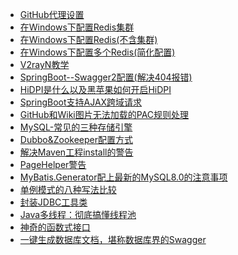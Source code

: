 - [GitHub代理设置](dos/GitHub代理设置.md)
- [在Windows下配置Redis集群](dos/在Windows下配置Redis集群.md)
- [在Windows下配置Redis(不含集群)](dos/在Windows下配置Redis(不含集群).md)
- [在Windows下配置多个Redis(简化配置)](dos/在Windows下配置多个Redis(简化配置).md)
- [V2rayN教学](dos/V2rayN教学.md)
- [SpringBoot--Swagger2配置(解决404报错)](dos/SpringBoot--Swagger2配置(解决404报错))
- [HiDPI是什么以及黑苹果如何开启HiDPI](dos/HiDPI是什么以及黑苹果如何开启HiDPI.md)
- [SpringBoot支持AJAX跨域请求](dos/SpringBoot支持AJAX跨域请求.md)
- [GitHub和Wiki图片无法加载的PAC规则处理](dos/GitHub和Wiki图片无法加载的PAC规则处理.md)
- [MySQL-常见的三种存储引擎](dos/MySQL-常见的三种存储引擎.md)
- [Dubbo&Zookeeper配置方式](dos/Dubbo&Zookeeper配置方式.md)
- [解决Maven工程install的警告](dos/解决Maven工程install的警告.md)
- [PageHelper警告](dos/PageHelper警告.md)
- [MyBatis.Generator配上最新的MySQL8.0的注意事项](dos/MyBatis.Generator配上最新的MySQL8.0的注意事项.md)
- [单例模式的八种写法比较](dos/单例模式的八种写法比较.md)
- [封装JDBC工具类](dos/封装JDBC工具类.md)
- [Java多线程：彻底搞懂线程池](dos/Java多线程：彻底搞懂线程池.md)
- [神奇的函数式接口](dos/神奇的函数式接口.md)
- [一键生成数据库文档，堪称数据库界的Swagger](dos/一键生成数据库文档，堪称数据库界的Swagger.md)

